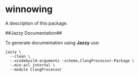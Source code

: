 # winnowing

A description of this package.

##Jazzy Documentation##

To generate documentation using **Jazzy** use:

````
jazzy \
  --clean \
  --xcodebuild-arguments -scheme,ClangProcessor-Package \
  --min-acl internal \
  --module ClangProcessor
````
